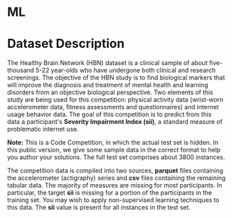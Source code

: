 # ML

# Dataset Description

The Healthy Brain Network (HBN) dataset is a clinical sample of about five-thousand 5-22 year-olds who have undergone both clinical and research screenings. The objective of the HBN study is to find biological markers that will improve the diagnosis and treatment of mental health and learning disorders from an objective biological perspective. Two elements of this study are being used for this competition: physical activity data (wrist-worn accelerometer data, fitness assessments and questionnaires) and internet usage behavior data. The goal of this competition is to predict from this data a participant's **Severity Impairment Index (sii)**, a standard measure of problematic internet use.

**Note:** This is a Code Competition, in which the actual test set is hidden. In this public version, we give some sample data in the correct format to help you author your solutions. The full test set comprises about 3800 instances.

The competition data is compiled into two sources, **parquet** files containing the accelerometer (actigraphy) series and **csv** files containing the remaining tabular data. The majority of measures are missing for most participants. In particular, the target **sii** is missing for a portion of the participants in the training set. You may wish to apply non-supervised learning techniques to this data. The **sii** value is present for all instances in the test set.
